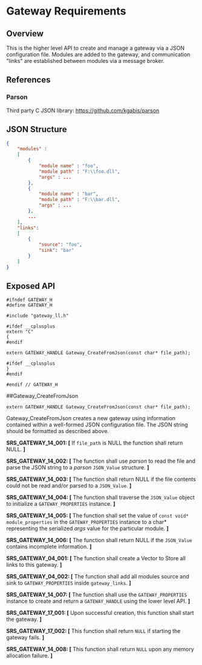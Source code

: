 # Gateway Requirements

## Overview
This is the higher level API to create and manage a gateway via a JSON configuration file. Modules are added to the gateway, and communication "links" are established between modules via a message broker.

## References

### Parson
Third party C JSON library: https://github.com/kgabis/parson

## JSON Structure

```json
{
    "modules" :
    [ 
        {
            "module name" : "foo",
            "module path" : "F:\\foo.dll",
            "args" : ...
        },
        {
            "module name" : "bar",
            "module path" : "F:\\bar.dll",
            "args" : ...
        },
        ...
    ],
    "links": 
    [
        {
            "source": "foo",
            "sink": "bar"
        }
    ]
}
```

## Exposed API
```
#ifndef GATEWAY_H
#define GATEWAY_H

#include "gateway_ll.h"

#ifdef __cplusplus
extern "C"
{
#endif

extern GATEWAY_HANDLE Gateway_CreateFromJson(const char* file_path);

#ifdef __cplusplus
}
#endif

#endif // GATEWAY_H

```

##Gateway_CreateFromJson
```
extern GATEWAY_HANDLE Gateway_CreateFromJson(const char* file_path);
```
Gateway_CreateFromJson creates a new gateway using information contained within a well-formed JSON configuration file. The JSON string should be formatted as described above.

**SRS_GATEWAY_14_001: [** If `file_path` is NULL the function shall return NULL. **]**

**SRS_GATEWAY_14_002: [** The function shall use *parson* to read the file and parse the JSON string to a *parson* `JSON_Value` structure. **]**

**SRS_GATEWAY_14_003: [** The function shall return NULL if the file contents could not be read and/or parsed to a `JSON_Value`. **]**

**SRS_GATEWAY_14_004: [** The function shall traverse the `JSON_Value` object to initialize a `GATEWAY_PROPERTIES` instance. **]**

**SRS_GATEWAY_14_005: [** The function shall set the value of `const void* module_properties` in the `GATEWAY_PROPERTIES` instance to a char\* representing the serialized *args* value for the particular module. **]**

**SRS_GATEWAY_14_006: [** The function shall return NULL if the `JSON_Value` contains incomplete information. **]**

**SRS_GATEWAY_04_001: [** The function shall create a Vector to Store all links to this gateway. **]**

**SRS_GATEWAY_04_002: [** The function shall add all modules source and sink to `GATEWAY_PROPERTIES` inside `gateway_links`. **]**

**SRS_GATEWAY_14_007: [** The function shall use the `GATEWAY_PROPERTIES` instance to create and return a `GATEWAY_HANDLE` using the lower level API. **]**

**SRS_GATEWAY_17_001: [** Upon successful creation, this function shall start the gateway. **]**

**SRS_GATEWAY_17_002: [** This function shall return `NULL` if starting the gateway fails. **]**

**SRS_GATEWAY_14_008: [** This function shall return `NULL` upon any memory allocation failure. **]**